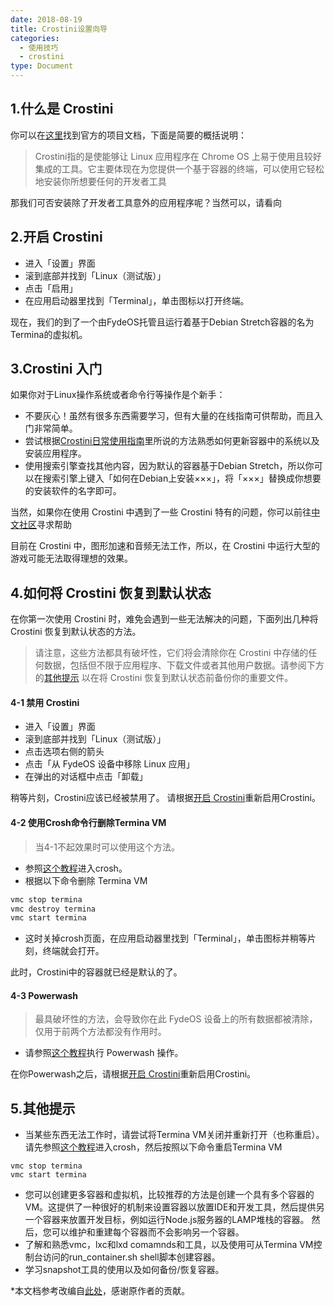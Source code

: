 ```yaml
---
date: 2018-08-19
title: Crostini设置向导
categories:
  - 使用技巧
  - crostini
type: Document
---
```


## 1.什么是 Crostini
你可以在[这里](https://chromium.googlesource.com/chromiumos/docs/+/master/containers_and_vms.md)找到官方的项目文档，下面是简要的概括说明：

>Crostini指的是使能够让 Linux 应用程序在 Chrome OS 上易于使用且较好集成的工具。它主要体现在为您提供一个基于容器的终端，可以使用它轻松地安装你所想要任何的开发者工具 

那我们可否安装除了开发者工具意外的应用程序呢？当然可以，请看向

## 2.开启 Crostini

 - 进入「设置」界面
 - 滚到底部并找到「Linux（测试版）」
 - 点击「启用」
 - 在应用启动器里找到「Terminal」，单击图标以打开终端。

现在，我们的到了一个由FydeOS托管且运行着基于Debian Stretch容器的名为Termina的虚拟机。
## 3.Crostini 入门

如果你对于Linux操作系统或者命令行等操作是个新手：

 - 不要灰心！虽然有很多东西需要学习，但有大量的在线指南可供帮助，而且入门非常简单。
 - 尝试根据[Crostini日常使用指南](/使用技巧/crostini/Crostini日常使用指南/)里所说的方法熟悉如何更新容器中的系统以及安装应用程序。
 - 使用搜索引擎查找其他内容，因为默认的容器基于Debian Stretch，所以你可以在搜索引擎上键入「如何在Debian上安装×××」，将「×××」替换成你想要的安装软件的名字即可。

当然，如果你在使用 Crostini 中遇到了一些 Crostini 特有的问题，你可以前往[中文社区](https://fydeos.com/community)寻求帮助

目前在 Crostini 中，图形加速和音频无法工作，所以，在 Crostini 中运行大型的游戏可能无法取得理想的效果。
 
## 4.如何将 Crostini 恢复到默认状态
在你第一次使用 Crostini 时，难免会遇到一些无法解决的问题，下面列出几种将 Crostini 恢复到默认状态的方法。

>请注意，这些方法都具有破坏性，它们将会清除你在 Crostini 中存储的任何数据，包括但不限于应用程序、下载文件或者其他用户数据。请参阅下方的[其他提示](#5其他提示) 以在将 Crostini 恢复到默认状态前备份你的重要文件。

#### 4-1 禁用 Crostini

 - 进入「设置」界面
 - 滚到底部并找到「Linux（测试版）」
 - 点击选项右侧的箭头
 - 点击「从 FydeOS 设备中移除 Linux 应用」
 - 在弹出的对话框中点击「卸载」

稍等片刻，Crostini应该已经被禁用了。
请根据[开启 Crostini](#2开启-crostini)重新启用Crostini。

#### 4-2 使用Crosh命令行删除Termina VM

>当4-1不起效果时可以使用这个方法。

 - 参照[这个教程](/使用技巧/在FydeOS中进入shell/)进入crosh。
 - 根据以下命令删除 Termina VM
```bash
vmc stop termina
vmc destroy termina
vmc start termina
```
 - 这时关掉crosh页面，在应用启动器里找到「Terminal」，单击图标并稍等片刻，终端就会打开。
 
此时，Crostini中的容器就已经是默认的了。
 
#### 4-3 Powerwash 

>最具破坏性的方法，会导致你在此 FydeOS 设备上的所有数据都被清除，仅用于前两个方法都没有作用时。

 - 请参照[这个教程](/使用技巧/如何重置(Powerwash)我的FydeOS/)执行 Powerwash 操作。

在你Powerwash之后，请根据[开启 Crostini](#2开启-crostini)重新启用Crostini。

## 5.其他提示

 - 当某些东西无法工作时，请尝试将Termina VM关闭并重新打开（也称重启）。请先参照[这个教程](/使用技巧/在FydeOS中进入shell/)进入crosh，然后按照以下命令重启Termina VM
```
vmc stop termina
vmc start termina
```
 - 您可以创建更多容器和虚拟机，比较推荐的方法是创建一个具有多个容器的VM。这提供了一种很好的机制来设置容器以放置IDE和开发工具，然后提供另一个容器来放置开发目标，例如运行Node.js服务器的LAMP堆栈的容器。 然后，您可以维护和重建每个容器而不会影响另一个容器。
 - 了解和熟悉vmc，lxc和lxd comamnds和工具，以及使用可从Termina VM控制台访问的run_container.sh shell脚本创建容器。
 - 学习snapshot工具的使用以及如何备份/恢复容器。

 *本文档参考改编自[此处](https://www.reddit.com/r/Crostini/wiki/getstarted/crostini-setup-guide)，感谢原作者的贡献。